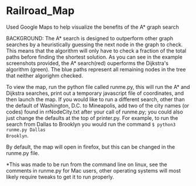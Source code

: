 # Railroad_Map
Used Google Maps to help visualize the benefits of the A* graph search

BACKGROUND:
   The A* search is designed to outperform other graph searches by a heuristically guessing the next node in the graph to check. This means that the algorithm will only have to check a fraction of the total paths before finding the shortest solution. As you can see in the example screenshots provided, the A* search(red) ouperforms the Dijkstra's algorithm (green). The blue paths represent all remaining nodes in the tree that neither algorighm checked.

To view the map, run the python file called runme.py, this will run the A* and Dijkstra searches, print out a temporary javascript file of coordinates, and then launch the map. If you would like to run a different search, other than the default of Washington, D.C. to Mineapolis, add two of the city names (or codes) found in rrNodeCity.txt after your call of runme.py; you could also just change the defaults at the top of printer.py. For example, to run the search from Dallas to Brooklyn you would run the command <code>$ python3 runme.py Dallas Brooklyn</code>.

By default, the map will open in firefox, but this can be changed in the runme.py file.

*This was made to be run from the command line on linux, see the comments in runme.py for Mac users, other operating systems will most likely require tweaks to get it to run properly.
